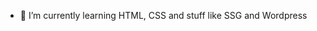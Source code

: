 - 🌱 I’m currently learning HTML, CSS and stuff like SSG and Wordpress

<!---
Ulrich1979/Ulrich1979 is a ✨ special ✨ repository because its `README.md` (this file) appears on your GitHub profile.
You can click the Preview link to take a look at your changes.
--->
